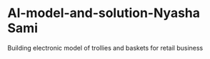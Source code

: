 # Al-model-and-solution-Nyasha Sami
Building electronic model of trollies and baskets for retail business 
